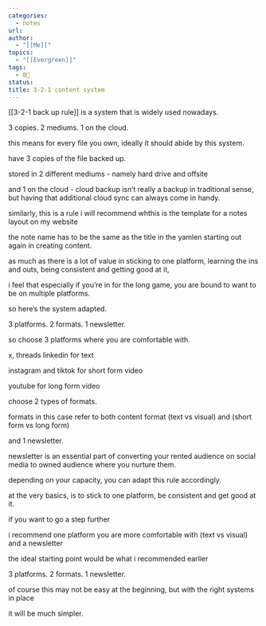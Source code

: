 ```yaml
---
categories:
  - notes
url:
author:
  - "[[Me]]"
topics:
  - "[[Evergreen]]"
tags:
  - 0🌲
status:
title: 3-2-1 content system
---
```

[[3-2-1 back up rule]] is a system that is widely used nowadays.

3 copies. 2 mediums. 1 on the cloud.

this means for every file you own, ideally it should abide by this system.

have 3 copies of the file backed up.

stored in 2 different mediums - namely hard drive and offsite 

and 1 on the cloud - cloud backup isn’t really a backup in traditional sense, but having that additional cloud sync can always come in handy.

similarly, this is a rule i will recommend whthis is the template for a notes layout on my website

the note name has to be the same as the title in the yamlen starting out again in creating content.

as much as there is a lot of value in sticking to one platform, learning the ins and outs, being consistent and getting good at it,

i feel that especially if you’re in for the long game, you are bound to want to be on multiple platforms.

so here’s the system adapted.

3 platforms. 2 formats. 1 newsletter.

so choose 3 platforms where you are comfortable with. 

x, threads linkedin for text

instagram and tiktok for short form video

youtube for long form video

choose 2 types of formats.

formats in this case refer to both content format (text vs visual) and (short form vs long form)

and 1 newsletter.

newsletter is an essential part of converting your rented audience on social media to owned audience where you nurture them.

depending on your capacity, you can adapt this rule accordingly.

at the very basics, is to stick to one platform, be consistent and get good at it.

if you want to go a step further

i recommend one platform you are more comfortable with (text vs visual) and a newsletter

the ideal starting point would be what i recommended earlier

3 platforms. 2 formats. 1 newsletter.

of course this may not be easy at the beginning, but with the right systems in place

it will be much simpler.